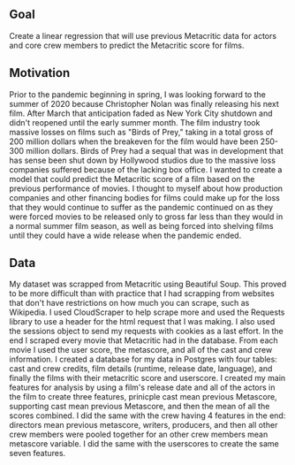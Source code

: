 ## Goal
Create a linear regression that will use previous Metacritic data for actors and core crew members to predict the Metacritic score for films. 

## Motivation
Prior to the pandemic beginning in spring, I was looking forward to the summer of 2020 because Christopher Nolan was finally releasing his next film. After March that anticipation faded as New York City shutdown and didn't reopened until the early summer month. The film industry took massive losses on films such as "Birds of Prey," taking in a total gross of 200 million dollars when the breakeven for the film would have been 250-300 million dollars. Birds of Prey had a sequal that was in development that has sense been shut down by Hollywood studios due to the massive loss companies suffered because of the lacking box office. I wanted to create a model that could predict the Metacritic score of a film based on the previous performance of movies. I thought to myself about how production companies and other financing bodies for films could make up for the loss that they would continue to suffer as the pandemic continued on as they were forced movies to be released only to gross far less than they would in a normal summer film season, as well as being forced into shelving films until they could have a wide release when the pandemic ended. 

## Data
My dataset was scrapped from Metacritic using Beautiful Soup. This proved to be more difficult than with practice that I had scrapping from websites that don't have restrictions on how much you can scrape, such as Wikipedia. I used CloudScraper to help scrape more and used the Requests library to use a header for the html request that I was making. I also used the sessions object to send my requests with cookies as a last effort. In the end I scraped every movie that Metacritic had in the database. From each movie I used the user score, the metascore, and all of the cast and crew information. 
I created a database for my data in Postgres with four tables: cast and crew credits, film details (runtime, release date, language), and finally the films with their metacritic score and userscore. I created my main features for analysis by using a film's release date and all of the actors in the film to create three features, prinicple cast mean previous Metascore, supporting cast mean previous Metascore, and then the mean of all the scores combined. I did the same with the crew having 4 features in the end: directors mean previous metascore, writers, producers, and then all other crew members were pooled together for an other crew members mean metascore variable. I did the same with the userscores to create the same seven features. 


